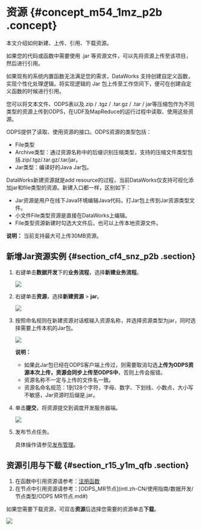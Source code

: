 # 资源 {#concept_m54_1mz_p2b .concept}

本文介绍如何新建、上传、引用、下载资源。

如果您的代码或函数中需要使用 .jar 等资源文件，可以先将资源上传至该项目，然后进行引用。

如果现有的系统内置函数无法满足您的需求，DataWorks 支持创建自定义函数，实现个性化处理逻辑。将实现逻辑的 Jar 包上传至工作空间下，便可在创建自定义函数的时候进行引用。

您可以将文本文件、ODPS表以及.zip / .tgz / .tar.gz / .tar / jar等压缩包作为不同类型的资源上传到ODPS，在UDF及MapReduce的运行过程中读取、使用这些资源。

ODPS提供了读取、使用资源的接口。ODPS资源的类型包括：

-   File类型
-   Archive类型：通过资源名称中的后缀识别压缩类型，支持的压缩文件类型包括.zip/.tgz/.tar.gz/.tar/jar。
-   Jar类型：编译好的Java Jar包。

DataWorks新建资源就是add resource的过程，当前DataWorks仅支持可视化添加jar和file类型的资源。新建入口都一样，区别如下：

-   Jar资源是用户在线下Java环境编辑Java代码，打Jar包上传到Jar资源类型文件。
-   小文件File类型资源是直接在DataWorks上编辑。
-   File类型资源新建时勾选大文件后，也可以上传本地资源文件。

**说明：** 当前支持最大可上传30MB资源。

## 新增Jar资源实例 {#section_cf4_snz_p2b .section}

1.  右键单击**数据开发**下的**业务流程**，选择**新建业务流程**。

    ![](http://static-aliyun-doc.oss-cn-hangzhou.aliyuncs.com/assets/img/16292/15409645607651_zh-CN.png)

2.  右键单击**资源**，选择**新建资源** \> **jar**。

    ![](http://static-aliyun-doc.oss-cn-hangzhou.aliyuncs.com/assets/img/16306/154096456010247_zh-CN.png)

3.  按照命名规则在新建资源对话框输入资源名称，并选择资源类型为jar，同时选择需要上传本机的Jar包。

    ![](http://static-aliyun-doc.oss-cn-hangzhou.aliyuncs.com/assets/img/16294/15409645607721_zh-CN.png)

    **说明：** 

    -   如果此Jar包已经在ODPS客户端上传过，则需要取消勾选**上传为ODPS资源本次上传，资源会同步上传至ODPS中**，否则上传会报错。
    -   资源名称不一定与上传的文件名一致。
    -   资源名命名规范：1到128个字符，字母、数字、下划线、小数点，大小写不敏感，Jar资源时后缀是.jar。
4.  单击**提交**，将资源提交到调度开发服务器端。

    ![](http://static-aliyun-doc.oss-cn-hangzhou.aliyuncs.com/assets/img/16294/15409645607722_zh-CN.png)

5.  发布节点任务。

    具体操作请参见[发布管理](intl.zh-CN/使用指南/数据开发/界面功能/发布管理.md#)。


## 资源引用与下载 {#section_r15_y1m_qfb .section}

1.  在函数中引用资源请参考：[注册函数](intl.zh-CN/使用指南/数据开发/业务流程/注册函数.md#)
2.  在节点中引用资源请参考：[ODPS\_MR节点](intl.zh-CN/使用指南/数据开发/节点类型/ODPS MR节点.md#)

如果您需要下载资源，可双击**资源**后选择您需要的资源单击**下载**。

![](http://static-aliyun-doc.oss-cn-hangzhou.aliyuncs.com/assets/img/16306/154096456021241_zh-CN.png)

